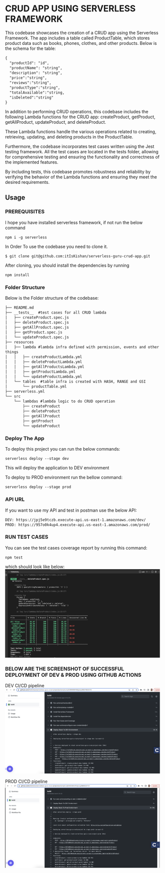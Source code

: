 
# CRUD APP USING SERVERLESS FRAMEWORK
This codebase showcases the creation of a CRUD app using the Serverless Framework. The app includes a table called ProductTable, which stores product data such as books, phones, clothes, and other products. Below is the schema for the table:
```
{
  "productId": "id",
  "productName": "string",
  "description": "string",
  "price":"string",
  "reviews":"string",
  "productType":"string",
  "totalAvailable":"string,
  "isDeleted":"string"
}
```
In addition to performing CRUD operations, this codebase includes the following Lambda functions for the CRUD app: createProduct, getProduct, getAllProduct, updateProduct, and deleteProduct.

These Lambda functions handle the various operations related to creating, retrieving, updating, and deleting products in the ProductTable.

Furthermore, the codebase incorporates test cases written using the Jest testing framework. All the test cases are located in the tests folder, allowing for comprehensive testing and ensuring the functionality and correctness of the implemented features.

By including tests, this codebase promotes robustness and reliability by verifying the behavior of the Lambda functions and ensuring they meet the desired requirements.

## Usage

### PREREQUISITES
I hope you have installed serverless framework, if not run the below command
```
npm i -g serverless
```

In Order To use the codebase you need to clone it.

```
$ git clone git@github.com:itIsKishan/serverless-guru-crud-app.git
```

After cloning, you should install the dependencies by running

```
npm install
```

### Folder Structure
Below is the Folder structure of the codebase:
```
├── README.md
├── __tests__  #test cases for all CRUD lambda
│   ├── createProduct.spec.js
│   ├── deleteProduct.spec.js
│   ├── getAllProduct.spec.js
│   ├── getProduct.spec.js
│   └── updateProduct.spec.js
├── resources
│   ├── lambda #lambda infra defined with permission, events and other things
│   │   ├── createProductLambda.yml
│   │   ├── deleteProductLambda.yml
│   │   ├── getAllProductsLambda.yml
│   │   ├── getProductLambda.yml
│   │   └── updateProductLambda.yml
│   └── tables  #table infra is created with HASH, RANGE and GSI
│       └── productTable.yml
├── serverless.yml
└── src
    └── lambdas #lambda logic to do CRUD operation
        ├── createProduct
        ├── deleteProduct
        ├── getAllProduct
        ├── getProduct
        └── updateProduct
```

### Deploy The App
To deploy this project you can run the below commands:

```
serverless deploy --stage dev
```
This will deploy the application to DEV environment

To deploy to PROD environment run the bellow command:

```
serverless deploy --stage prod
```

### API URL
If you want to use my API and test in postman use the below API:

```
DEV: https://jpj5e9tczb.execute-api.us-east-1.amazonaws.com/dev/
PROD: https://957o0k4up4.execute-api.us-east-1.amazonaws.com/prod/
```

### RUN TEST CASES

You can see the test cases coverage report by running this command:

```
npm test
```

which should look like below:
![Test Case](screenshots/TestCase.png)

### BELOW ARE THE SCREENSHOT OF SUCCESSFUL DEPLOYMENT OF DEV & PROD USING GITHUB ACTIONS

DEV CI/CD pipeline
![DEV CICD](screenshots/DEVCICD.png)

PROD CI/CD pipeline
![PROD CI/CD](screenshots/PRODCICD.png)